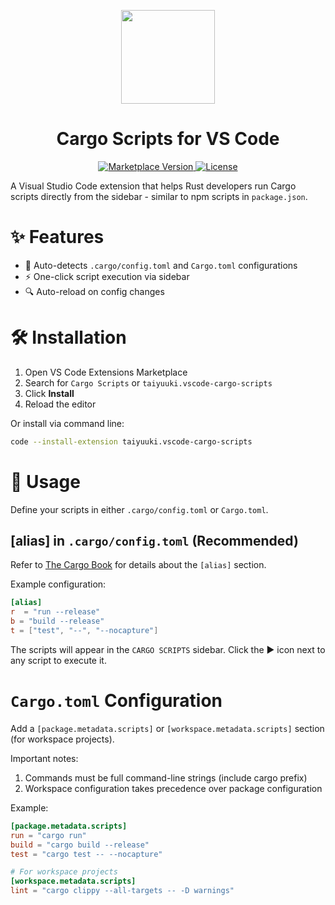 <p align="center">
<img src="https://taiyuuki.gallerycdn.vsassets.io/extensions/taiyuuki/vscode-cargo-scripts/0.0.1/1680743890799/Microsoft.VisualStudio.Services.Icons.Default" width="150" />
</p>

<h1 align="center">Cargo Scripts for VS Code</h1>

<p align="center">
  <a href="https://marketplace.visualstudio.com/items?itemName=taiyuuki.vscode-cargo-scripts">
    <img alt="Marketplace Version" src="https://img.shields.io/visual-studio-marketplace/v/taiyuuki.vscode-cargo-scripts?color=%23813c85&label=Marketplace&logo=visual%20studio%20code">
  </a>
  <a href="https://github.com/taiyuuki/vscode-cargo-scripts/blob/main/LICENSE.md">
    <img alt="License" src="https://img.shields.io/badge/License-MIT-blue.svg">
  </a>
</p>

A Visual Studio Code extension that helps Rust developers run Cargo scripts directly from the sidebar - similar to npm scripts in `package.json`.

# ✨ Features

- 🚀 Auto-detects `.cargo/config.toml` and `Cargo.toml` configurations
- ⚡ One-click script execution via sidebar
- 🔍 Auto-reload on config changes

# 🛠 Installation

1. Open VS Code Extensions Marketplace
2. Search for `Cargo Scripts` or `taiyuuki.vscode-cargo-scripts`
3. Click **Install**
4. Reload the editor

Or install via command line:

```bash
code --install-extension taiyuuki.vscode-cargo-scripts
```

# 🚦 Usage

Define your scripts in either `.cargo/config.toml` or `Cargo.toml`.

## [alias] in `.cargo/config.toml` (Recommended)

Refer to [The Cargo Book](https://doc.rust-lang.org/cargo/reference/config.html#alias) for details about the `[alias]` section.

Example configuration:

```toml
[alias]
r  = "run --release"
b = "build --release"
t = ["test", "--", "--nocapture"]
```

The scripts will appear in the `CARGO SCRIPTS` sidebar. Click the ▶️ icon next to any script to execute it.

# `Cargo.toml` Configuration

Add a `[package.metadata.scripts]` or `[workspace.metadata.scripts]` section (for workspace projects).

Important notes:

1. Commands must be full command-line strings (include cargo prefix)
2. Workspace configuration takes precedence over package configuration

Example:

```toml
[package.metadata.scripts]
run = "cargo run"
build = "cargo build --release"
test = "cargo test -- --nocapture"

# For workspace projects
[workspace.metadata.scripts]
lint = "cargo clippy --all-targets -- -D warnings"
```

